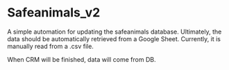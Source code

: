 # Safeanimals_v2

A simple automation for updating the safeanimals database.
Ultimately, the data should be automatically retrieved from a Google Sheet.
Currently, it is manually read from a .csv file.

When CRM will be finished, data will come from DB.
